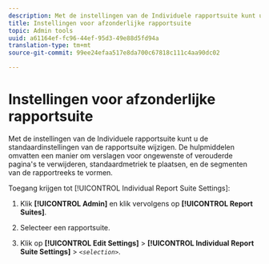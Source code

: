 ```yaml
---
description: Met de instellingen van de Individuele rapportsuite kunt u de standaardinstellingen van de rapportsuite wijzigen. De hulpmiddelen omvatten een manier om verslagen voor ongewenste of verouderde pagina's te verwijderen, standaardmetriek te plaatsen, en de segmenten van de rapportreeks te vormen.
title: Instellingen voor afzonderlijke rapportsuite
topic: Admin tools
uuid: a61164ef-fc96-44ef-95d3-49e88d5fd94a
translation-type: tm+mt
source-git-commit: 99ee24efaa517e8da700c67818c111c4aa90dc02

---
```



# Instellingen voor afzonderlijke rapportsuite

Met de instellingen van de Individuele rapportsuite kunt u de standaardinstellingen van de rapportsuite wijzigen. De hulpmiddelen omvatten een manier om verslagen voor ongewenste of verouderde pagina&#39;s te verwijderen, standaardmetriek te plaatsen, en de segmenten van de rapportreeks te vormen.

Toegang krijgen tot [!UICONTROL Individual Report Suite Settings]:

1. Klik **[!UICONTROL Admin]** en klik vervolgens op **[!UICONTROL Report Suites]**.

1. Selecteer een rapportsuite.
1. Klik op **[!UICONTROL Edit Settings]** > **[!UICONTROL Individual Report Suite Settings]** > *`<selection>`*.


